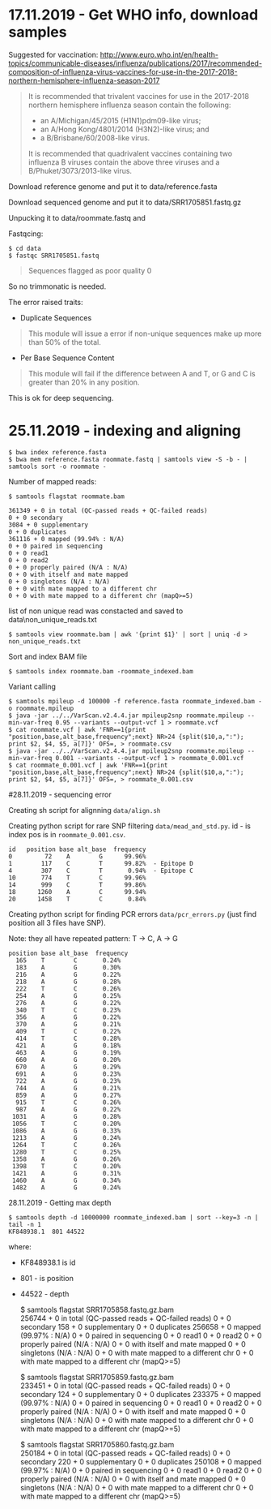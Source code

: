 # 17.11.2019 - Get WHO info, download samples

Suggested for vaccination: http://www.euro.who.int/en/health-topics/communicable-diseases/influenza/publications/2017/recommended-composition-of-influenza-virus-vaccines-for-use-in-the-2017-2018-northern-hemisphere-influenza-season-2017

>It is recommended that trivalent vaccines for use in the 2017-2018 northern hemisphere influenza season contain the following:
>
>* an A/Michigan/45/2015 (H1N1)pdm09-like virus;
>* an A/Hong Kong/4801/2014 (H3N2)-like virus; and
>* a B/Brisbane/60/2008-like virus.
>
>It is recommended that quadrivalent vaccines containing two influenza B viruses contain the above three viruses and a B/Phuket/3073/2013-like virus.

Download reference genome and put it to data/reference.fasta

Download sequenced genome and put it to data/SRR1705851.fastq.gz

Unpucking it to data/roommate.fastq and 

Fastqcing:

    $ cd data
    $ fastqc SRR1705851.fastq

>Sequences flagged as poor quality	0

So no trimmonatic is needed.

The error raised traits:

* Duplicate Sequences
>This module will issue a error if non-unique sequences make up more than 50% of the total. 

* Per Base Sequence Content
> This module will fail if the difference between A and T, or G and C is greater than 20% in any position. 

This is ok for deep sequencing.

# 25.11.2019 - indexing and aligning

    $ bwa index reference.fasta
    $ bwa mem reference.fasta roommate.fastq | samtools view -S -b - | samtools sort -o roommate - 

Number of mapped reads:

    $ samtools flagstat roommate.bam   

    361349 + 0 in total (QC-passed reads + QC-failed reads)
    0 + 0 secondary
    3084 + 0 supplementary
    0 + 0 duplicates
    361116 + 0 mapped (99.94% : N/A)
    0 + 0 paired in sequencing
    0 + 0 read1
    0 + 0 read2
    0 + 0 properly paired (N/A : N/A)
    0 + 0 with itself and mate mapped
    0 + 0 singletons (N/A : N/A)
    0 + 0 with mate mapped to a different chr
    0 + 0 with mate mapped to a different chr (mapQ>=5)
    
list of non unique read was constacted and saved to data\non_unique_reads.txt

    $ samtools view roommate.bam | awk '{print $1}' | sort | uniq -d > non_unique_reads.txt
    
Sort and index BAM file
 
    $ samtools index roommate.bam -roommate_indexed.bam 

Variant calling    

    $ samtools mpileup -d 100000 -f reference.fasta roommate_indexed.bam -o roommate.mpileup
    $ java -jar ../../VarScan.v2.4.4.jar mpileup2snp roommate.mpileup --min-var-freq 0.95 --variants --output-vcf 1 > roommate.vcf
    $ cat roommate.vcf | awk 'FNR==1{print "position,base,alt_base,frequency";next} NR>24 {split($10,a,":"); print $2, $4, $5, a[7]}' OFS=, > roommate.csv
    $ java -jar ../../VarScan.v2.4.4.jar mpileup2snp roommate.mpileup --min-var-freq 0.001 --variants --output-vcf 1 > roommate_0.001.vcf
    $ cat roommate_0.001.vcf | awk 'FNR==1{print "position,base,alt_base,frequency";next} NR>24 {split($10,a,":"); print $2, $4, $5, a[7]}' OFS=, > roommate_0.001.csv
    
#28.11.2019 - sequencing error

Creating sh script for alignning `data/align.sh`

Creating python script for rare SNP filtering `data/mead_and_std.py`.
id - is index pos is in `roommate_0.001.csv`.

    id   position base alt_base  frequency
    0         72    A        G      99.96%
    1        117    C        T      99.82%  - Epitope D
    4        307    C        T       0.94%  - Epitope C
    10       774    T        C      99.96%
    14       999    C        T      99.86%
    18      1260    A        C      99.94%
    20      1458    T        C       0.84%
    
Creating python script for finding PCR errors `data/pcr_errors.py`
(just find position all 3 files have SNP).

Note: they all have repeated pattern: T -> C, A -> G

    position base alt_base  frequency
      165    T        C       0.24%
      183    A        G       0.30%
      216    A        G       0.22%
      218    A        G       0.28%
      222    T        C       0.26%
      254    A        G       0.25%
      276    A        G       0.22%
      340    T        C       0.23%
      356    A        G       0.22%
      370    A        G       0.21%
      409    T        C       0.22%
      414    T        C       0.28%
      421    A        G       0.18%
      463    A        G       0.19%
      660    A        G       0.20%
      670    A        G       0.29%
      691    A        G       0.23%
      722    A        G       0.23%
      744    A        G       0.21%
      859    A        G       0.27%
      915    T        C       0.26%
      987    A        G       0.22%
     1031    A        G       0.28%
     1056    T        C       0.20%
     1086    A        G       0.33%
     1213    A        G       0.24%
     1264    T        C       0.26%
     1280    T        C       0.25%
     1358    A        G       0.26%
     1398    T        C       0.20%
     1421    A        G       0.31%
     1460    A        G       0.34%
     1482    A        G       0.24%

28.11.2019 - Getting max depth

    $ samtools depth -d 10000000 roommate_indexed.bam | sort --key=3 -n | tail -n 1
    KF848938.1	801	44522

where:
* KF848938.1 is id 
* 801 - is position
* 44522 - depth


    $ samtools flagstat SRR1705858.fastq.gz.bam   
    256744 + 0 in total (QC-passed reads + QC-failed reads)
    0 + 0 secondary
    158 + 0 supplementary
    0 + 0 duplicates
    256658 + 0 mapped (99.97% : N/A)
    0 + 0 paired in sequencing
    0 + 0 read1
    0 + 0 read2
    0 + 0 properly paired (N/A : N/A)
    0 + 0 with itself and mate mapped
    0 + 0 singletons (N/A : N/A)
    0 + 0 with mate mapped to a different chr
    0 + 0 with mate mapped to a different chr (mapQ>=5)
    
    $ samtools flagstat SRR1705859.fastq.gz.bam   
    233451 + 0 in total (QC-passed reads + QC-failed reads)
    0 + 0 secondary
    124 + 0 supplementary
    0 + 0 duplicates
    233375 + 0 mapped (99.97% : N/A)
    0 + 0 paired in sequencing
    0 + 0 read1
    0 + 0 read2
    0 + 0 properly paired (N/A : N/A)
    0 + 0 with itself and mate mapped
    0 + 0 singletons (N/A : N/A)
    0 + 0 with mate mapped to a different chr
    0 + 0 with mate mapped to a different chr (mapQ>=5)
    
    $ samtools flagstat SRR1705860.fastq.gz.bam   
    250184 + 0 in total (QC-passed reads + QC-failed reads)
    0 + 0 secondary
    220 + 0 supplementary
    0 + 0 duplicates
    250108 + 0 mapped (99.97% : N/A)
    0 + 0 paired in sequencing
    0 + 0 read1
    0 + 0 read2
    0 + 0 properly paired (N/A : N/A)
    0 + 0 with itself and mate mapped
    0 + 0 singletons (N/A : N/A)
    0 + 0 with mate mapped to a different chr
    0 + 0 with mate mapped to a different chr (mapQ>=5)
      